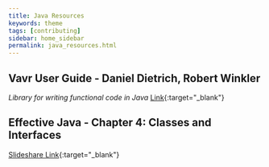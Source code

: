 ```yaml
---
title: Java Resources
keywords: theme
tags: [contributing]
sidebar: home_sidebar
permalink: java_resources.html
---
```


## Vavr User Guide - Daniel Dietrich, Robert Winkler
_Library for writing functional code in Java_
[Link](https://docs.vavr.io/){:target="_blank"}

## Effective Java - Chapter 4: Classes and Interfaces
[Slideshare Link](https://www.slideshare.net/ibrahimkurce/effective-java-chapter-4-classes-and-interfaces){:target="_blank"}